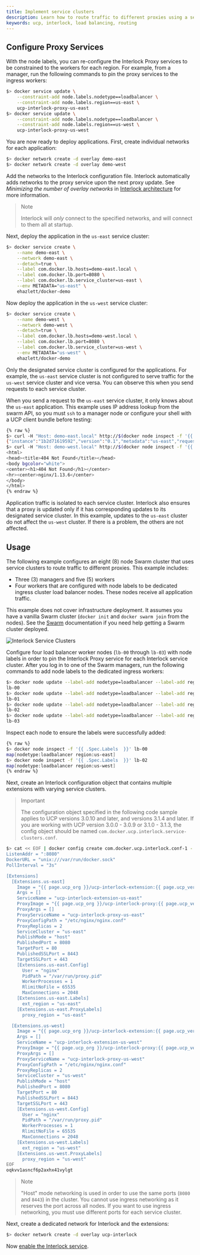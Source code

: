```yaml
---
title: Implement service clusters
description: Learn how to route traffic to different proxies using a service cluster.
keywords: ucp, interlock, load balancing, routing
---
```


## Configure Proxy Services
With the node labels, you can re-configure the Interlock Proxy services to be constrained to the
workers for each region. For example, from a manager, run the following commands to pin the proxy services to the ingress workers:

```bash
$> docker service update \
    --constraint-add node.labels.nodetype==loadbalancer \
    --constraint-add node.labels.region==us-east \
    ucp-interlock-proxy-us-east
$> docker service update \
    --constraint-add node.labels.nodetype==loadbalancer \
    --constraint-add node.labels.region==us-west \
    ucp-interlock-proxy-us-west
```

You are now ready to deploy applications. First, create individual networks for each application:

```bash
$> docker network create -d overlay demo-east
$> docker network create -d overlay demo-west
```

Add the networks to the Interlock configuration file. Interlock automatically adds networks to the proxy service upon the next proxy update. See *Minimizing the number of overlay networks* in [Interlock architecture](https://docs.docker.com/ee/ucp/interlock/architecture/) for more information.

> Note
>
> Interlock will _only_ connect to the specified networks, and will connect to them all at startup.

Next, deploy the application in the `us-east` service cluster:

```bash
$> docker service create \
    --name demo-east \
    --network demo-east \
    --detach=true \
    --label com.docker.lb.hosts=demo-east.local \
    --label com.docker.lb.port=8080 \
    --label com.docker.lb.service_cluster=us-east \
    --env METADATA="us-east" \
    ehazlett/docker-demo
```

Now deploy the application in the `us-west` service cluster:

```bash
$> docker service create \
    --name demo-west \
    --network demo-west \
    --detach=true \
    --label com.docker.lb.hosts=demo-west.local \
    --label com.docker.lb.port=8080 \
    --label com.docker.lb.service_cluster=us-west \
    --env METADATA="us-west" \
    ehazlett/docker-demo
```

Only the designated service cluster is configured for the applications. For example, the `us-east` service cluster
is not configured to serve traffic for the `us-west` service cluster and vice versa. You can observe this when you
send requests to each service cluster.

When you send a request to the `us-east` service cluster, it only knows about the `us-east` application. This example uses IP address lookup from the swarm API, so you must `ssh` to a manager node or configure your shell with a UCP client bundle before testing:

```bash
{% raw %}
$> curl -H "Host: demo-east.local" http://$(docker node inspect -f '{{ .Status.Addr  }}' lb-00):8080/ping
{"instance":"1b2d71619592","version":"0.1","metadata":"us-east","request_id":"3d57404cf90112eee861f9d7955d044b"}
$> curl -H "Host: demo-west.local" http://$(docker node inspect -f '{{ .Status.Addr  }}' lb-00):8080/ping
<html>
<head><title>404 Not Found</title></head>
<body bgcolor="white">
<center><h1>404 Not Found</h1></center>
<hr><center>nginx/1.13.6</center>
</body>
</html>
{% endraw %}
```

Application traffic is isolated to each service cluster.  Interlock also ensures that a proxy is updated only if it has corresponding updates to its designated service cluster. In this example, updates to the `us-east` cluster do not affect the `us-west` cluster.  If there is a problem, the others are not affected.

## Usage

The following example configures an eight (8) node Swarm cluster that uses service clusters
to route traffic to different proxies. This example includes:

- Three (3) managers and five (5) workers
- Four workers that are configured with node labels to be dedicated
ingress cluster load balancer nodes. These nodes receive all application traffic.

This example does not cover infrastructure deployment.
It assumes you have a vanilla Swarm cluster (`docker init` and `docker swarm join` from the nodes).
See the [Swarm](https://docs.docker.com/engine/swarm/) documentation if you need help
getting a Swarm cluster deployed.

![Interlock Service Clusters](../../images/interlock_service_clusters.png)

Configure four load balancer worker nodes (`lb-00` through `lb-03`) with node labels in order to pin the Interlock Proxy
service for each Interlock service cluster.  After you log in to one of the Swarm managers, run the following commands to add node labels to the dedicated ingress workers:

```bash
$> docker node update --label-add nodetype=loadbalancer --label-add region=us-east lb-00
lb-00
$> docker node update --label-add nodetype=loadbalancer --label-add region=us-east lb-01
lb-01
$> docker node update --label-add nodetype=loadbalancer --label-add region=us-west lb-02
lb-02
$> docker node update --label-add nodetype=loadbalancer --label-add region=us-west lb-03
lb-03
```

Inspect each node to ensure the labels were successfully added:

```bash
{% raw %}
$> docker node inspect -f '{{ .Spec.Labels  }}' lb-00
map[nodetype:loadbalancer region:us-east]
$> docker node inspect -f '{{ .Spec.Labels  }}' lb-02
map[nodetype:loadbalancer region:us-west]
{% endraw %}
```

Next, create an Interlock configuration object that contains multiple extensions with varying service clusters.

> Important
>
> The configuration object specified in the following code sample applies to
> UCP versions 3.0.10 and later, and versions 3.1.4 and later. If you are
> working with UCP version 3.0.0 - 3.0.9 or 3.1.0 - 3.1.3, the config object
> should be named `com.docker.ucp.interlock.service-clusters.conf`.

```bash
$> cat << EOF | docker config create com.docker.ucp.interlock.conf-1 -
ListenAddr = ":8080"
DockerURL = "unix:///var/run/docker.sock"
PollInterval = "3s"

[Extensions]
  [Extensions.us-east]
    Image = "{{ page.ucp_org }}/ucp-interlock-extension:{{ page.ucp_version }}"
    Args = []
    ServiceName = "ucp-interlock-extension-us-east"
    ProxyImage = "{{ page.ucp_org }}/ucp-interlock-proxy:{{ page.ucp_version }}"
    ProxyArgs = []
    ProxyServiceName = "ucp-interlock-proxy-us-east"
    ProxyConfigPath = "/etc/nginx/nginx.conf"
    ProxyReplicas = 2
    ServiceCluster = "us-east"
    PublishMode = "host"
    PublishedPort = 8080
    TargetPort = 80
    PublishedSSLPort = 8443
    TargetSSLPort = 443
    [Extensions.us-east.Config]
      User = "nginx"
      PidPath = "/var/run/proxy.pid"
      WorkerProcesses = 1
      RlimitNoFile = 65535
      MaxConnections = 2048
    [Extensions.us-east.Labels]
      ext_region = "us-east"
    [Extensions.us-east.ProxyLabels]
      proxy_region = "us-east"

  [Extensions.us-west]
    Image = "{{ page.ucp_org }}/ucp-interlock-extension:{{ page.ucp_version }}"
    Args = []
    ServiceName = "ucp-interlock-extension-us-west"
    ProxyImage = "{{ page.ucp_org }}/ucp-interlock-proxy:{{ page.ucp_version }}"
    ProxyArgs = []
    ProxyServiceName = "ucp-interlock-proxy-us-west"
    ProxyConfigPath = "/etc/nginx/nginx.conf"
    ProxyReplicas = 2
    ServiceCluster = "us-west"
    PublishMode = "host"
    PublishedPort = 8080
    TargetPort = 80
    PublishedSSLPort = 8443
    TargetSSLPort = 443
    [Extensions.us-west.Config]
      User = "nginx"
      PidPath = "/var/run/proxy.pid"
      WorkerProcesses = 1
      RlimitNoFile = 65535
      MaxConnections = 2048
    [Extensions.us-west.Labels]
      ext_region = "us-west"
    [Extensions.us-west.ProxyLabels]
      proxy_region = "us-west"
EOF
oqkvv1asncf6p2axhx41vylgt
```
> Note
>
> "Host" mode networking is used in order to use the same ports (`8080` and `8443`) in the cluster. You cannot use ingress
> networking as it reserves the port across all nodes. If you want to use ingress networking, you must use different ports
> for each service cluster.

Next, create a dedicated network for Interlock and the extensions:

```bash
$> docker network create -d overlay ucp-interlock
```

Now [enable the Interlock service](../deploy/index.md#enable-layer-7-routing).
